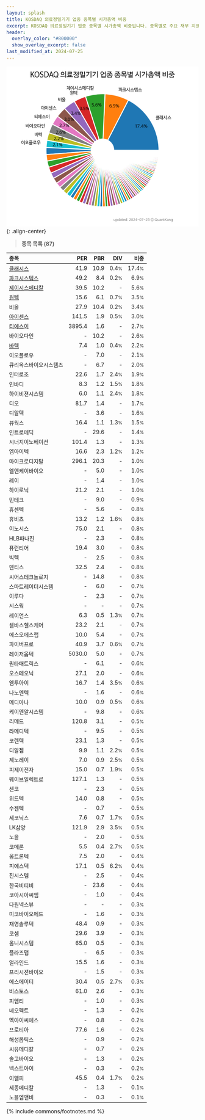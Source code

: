 ```yaml
---
layout: splash
title: KOSDAQ 의료정밀기기 업종 종목별 시가총액 비중
excerpt: KOSDAQ 의료정밀기기 업종 종목별 시가총액 비중입니다. 종목별로 주요 재무 지표를 함께 표시합니다.
header:
  overlay_color: "#800000"
  show_overlay_excerpt: false
last_modified_at: 2024-07-25
---
```



![KOSDAQ 의료정밀기기 업종 종목별 시가총액 비중](/stats/sector/images/kosdaq_업종_의료정밀기기_종목.png){: .align-center}


> **종목 목록 (87)**<a id="list"></a>

| **종목** | **PER** | **PBR** | **DIV** | **비중** |
| :------- | ------: | ------: | ------: | -------: |
| [클래시스](/214150/) | 41.9 | 10.9 | 0.4<small>%</small> | 17.4<small>%</small> |
| [파크시스템스](/140860/) | 49.2 | 8.4 | 0.2<small>%</small> | 6.9<small>%</small> |
| [제이시스메디칼](/287410/) | 39.5 | 10.2 | - | 5.6<small>%</small> |
| [원텍](/336570/) | 15.6 | 6.1 | 0.7<small>%</small> | 3.5<small>%</small> |
| 비올 | 27.9 | 10.4 | 0.2<small>%</small> | 3.4<small>%</small> |
| [아이센스](/099190/) | 141.5 | 1.9 | 0.5<small>%</small> | 3.0<small>%</small> |
| [티에스이](/131290/) | 3895.4 | 1.6 | - | 2.7<small>%</small> |
| 바이오다인 | - | 10.2 | - | 2.6<small>%</small> |
| [바텍](/043150/) | 7.4 | 1.0 | 0.4<small>%</small> | 2.2<small>%</small> |
| 이오플로우 | - | 7.0 | - | 2.1<small>%</small> |
| 큐리옥스바이오시스템즈 | - | 6.7 | - | 2.0<small>%</small> |
| 인터로조 | 22.6 | 1.7 | 2.4<small>%</small> | 1.9<small>%</small> |
| 인바디 | 8.3 | 1.2 | 1.5<small>%</small> | 1.8<small>%</small> |
| 하이비젼시스템 | 6.0 | 1.1 | 2.4<small>%</small> | 1.8<small>%</small> |
| 디오 | 81.7 | 1.4 | - | 1.7<small>%</small> |
| 디알텍 | - | 3.6 | - | 1.6<small>%</small> |
| 뷰웍스 | 16.4 | 1.1 | 1.3<small>%</small> | 1.5<small>%</small> |
| 인트로메딕 | - | 29.6 | - | 1.4<small>%</small> |
| 시너지이노베이션 | 101.4 | 1.3 | - | 1.3<small>%</small> |
| 엠아이텍 | 16.6 | 2.3 | 1.2<small>%</small> | 1.2<small>%</small> |
| 마이크로디지탈 | 296.1 | 20.3 | - | 1.0<small>%</small> |
| 엘앤케이바이오 | - | 5.0 | - | 1.0<small>%</small> |
| 레이 | - | 1.4 | - | 1.0<small>%</small> |
| 하이로닉 | 21.2 | 2.1 | - | 1.0<small>%</small> |
| 민테크 | - | 9.0 | - | 0.9<small>%</small> |
| 휴센텍 | - | 5.6 | - | 0.8<small>%</small> |
| 휴비츠 | 13.2 | 1.2 | 1.6<small>%</small> | 0.8<small>%</small> |
| 이노시스 | 75.0 | 2.1 | - | 0.8<small>%</small> |
| HLB파나진 | - | 2.3 | - | 0.8<small>%</small> |
| 퓨런티어 | 19.4 | 3.0 | - | 0.8<small>%</small> |
| 빅텍 | - | 2.5 | - | 0.8<small>%</small> |
| 덴티스 | 32.5 | 2.4 | - | 0.8<small>%</small> |
| 씨어스테크놀로지 | - | 14.8 | - | 0.8<small>%</small> |
| 스마트레이더시스템 | - | 6.0 | - | 0.7<small>%</small> |
| 이루다 | - | 2.3 | - | 0.7<small>%</small> |
| 시스웍 | - | - | - | 0.7<small>%</small> |
| 레이언스 | 6.3 | 0.5 | 1.3<small>%</small> | 0.7<small>%</small> |
| 셀바스헬스케어 | 23.2 | 2.1 | - | 0.7<small>%</small> |
| 에스오에스랩 | 10.0 | 5.4 | - | 0.7<small>%</small> |
| 파이버프로 | 40.9 | 3.7 | 0.6<small>%</small> | 0.7<small>%</small> |
| 레이저옵텍 | 5030.0 | 5.0 | - | 0.7<small>%</small> |
| 퀀타매트릭스 | - | 6.1 | - | 0.6<small>%</small> |
| 오스테오닉 | 27.1 | 2.0 | - | 0.6<small>%</small> |
| 엠투아이 | 16.7 | 1.4 | 3.5<small>%</small> | 0.6<small>%</small> |
| 나노엔텍 | - | 1.6 | - | 0.6<small>%</small> |
| 메디아나 | 10.0 | 0.9 | 0.5<small>%</small> | 0.6<small>%</small> |
| 케이엔알시스템 | - | 9.8 | - | 0.6<small>%</small> |
| 리메드 | 120.8 | 3.1 | - | 0.5<small>%</small> |
| 라메디텍 | - | 9.5 | - | 0.5<small>%</small> |
| 코렌텍 | 23.1 | 1.3 | - | 0.5<small>%</small> |
| 디알젬 | 9.9 | 1.1 | 2.2<small>%</small> | 0.5<small>%</small> |
| 제노레이 | 7.0 | 0.9 | 2.5<small>%</small> | 0.5<small>%</small> |
| 피제이전자 | 15.0 | 0.7 | 1.9<small>%</small> | 0.5<small>%</small> |
| 웨이브일렉트로 | 127.1 | 1.3 | - | 0.5<small>%</small> |
| 센코 | - | 2.3 | - | 0.5<small>%</small> |
| 위드텍 | 14.0 | 0.8 | - | 0.5<small>%</small> |
| 수젠텍 | - | 0.7 | - | 0.5<small>%</small> |
| 세코닉스 | 7.6 | 0.7 | 1.7<small>%</small> | 0.5<small>%</small> |
| LK삼양 | 121.9 | 2.9 | 3.5<small>%</small> | 0.5<small>%</small> |
| 노을 | - | 2.0 | - | 0.5<small>%</small> |
| 코메론 | 5.5 | 0.4 | 2.7<small>%</small> | 0.5<small>%</small> |
| 옵트론텍 | 7.5 | 2.0 | - | 0.4<small>%</small> |
| 피에스텍 | 17.1 | 0.5 | 6.2<small>%</small> | 0.4<small>%</small> |
| 진시스템 | - | 2.5 | - | 0.4<small>%</small> |
| 한국비티비 | - | 23.6 | - | 0.4<small>%</small> |
| 코아시아씨엠 | - | 1.0 | - | 0.4<small>%</small> |
| 다원넥스뷰 | - | - | - | 0.3<small>%</small> |
| 미코바이오메드 | - | 1.6 | - | 0.3<small>%</small> |
| 재영솔루텍 | 48.4 | 0.9 | - | 0.3<small>%</small> |
| 코셈 | 29.6 | 3.9 | - | 0.3<small>%</small> |
| 옴니시스템 | 65.0 | 0.5 | - | 0.3<small>%</small> |
| 플라즈맵 | - | 6.5 | - | 0.3<small>%</small> |
| 얼라인드 | 15.5 | 1.6 | - | 0.3<small>%</small> |
| 프리시젼바이오 | - | 1.5 | - | 0.3<small>%</small> |
| 에스에이티 | 30.4 | 0.5 | 2.7<small>%</small> | 0.3<small>%</small> |
| 비스토스 | 61.0 | 2.6 | - | 0.3<small>%</small> |
| 피엠티 | - | 1.0 | - | 0.3<small>%</small> |
| 네오펙트 | - | 1.3 | - | 0.2<small>%</small> |
| 멕아이씨에스 | - | 0.8 | - | 0.2<small>%</small> |
| 프로티아 | 77.6 | 1.6 | - | 0.2<small>%</small> |
| 해성옵틱스 | - | 0.9 | - | 0.2<small>%</small> |
| 씨유메디칼 | - | 0.7 | - | 0.2<small>%</small> |
| 솔고바이오 | - | 1.3 | - | 0.2<small>%</small> |
| 넥스트아이 | - | 0.3 | - | 0.2<small>%</small> |
| 이엘피 | 45.5 | 0.4 | 1.7<small>%</small> | 0.2<small>%</small> |
| 세종메디칼 | - | 1.3 | - | 0.1<small>%</small> |
| 노블엠앤비 | - | 0.3 | - | 0.1<small>%</small> |

{% include commons/footnotes.md %}